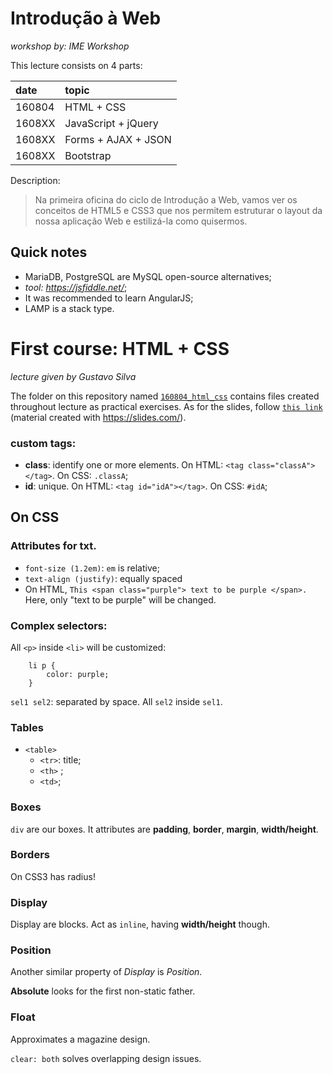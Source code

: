 # Introdução à Web
*workshop by: IME Workshop*

This lecture consists on 4 parts:

| date   | topic |
|:-------|:------|
| 160804 | HTML + CSS |
| 1608XX | JavaScript + jQuery |
| 1608XX | Forms + AJAX + JSON |
| 1608XX | Bootstrap |

Description:
> Na primeira oficina do ciclo de Introdução a Web, vamos ver os conceitos de HTML5 e CSS3 que nos permitem estruturar o layout da nossa aplicação Web e estilizá-la como quisermos.

## Quick notes

* MariaDB, PostgreSQL are MySQL open-source alternatives;
* *tool: https://jsfiddle.net/*;
* It was recommended to learn AngularJS;
* LAMP is a stack type.

# First course: HTML + CSS
*lecture given by Gustavo Silva*

The folder on this repository named [`160804_html_css`](https://github.com/blackjuice/sectionAlpha/tree/master/Lecture/160804_html_css) contains files created throughout lecture as practical exercises. As for the slides, follow [`this link`](http://slides.com/imeworkshop/oficina-html-css#/) (material created with https://slides.com/).

### custom tags:

* **class**: identify one or more elements. On HTML: `<tag class="classA"></tag>`. On CSS: `.classA`;
* **id**: unique. On HTML: `<tag id="idA"></tag>`. On CSS: `#idA`;

## On CSS

### Attributes for txt.

* `font-size (1.2em)`: `em` is relative;
* `text-align (justify)`: equally spaced
* On HTML, `This <span class="purple"> text to be purple </span>.` Here, only "text to be purple" will be changed.

### Complex selectors:

All `<p>` inside `<li>` will be customized:

        li p {
            color: purple;
        }

`sel1 sel2`: separated by space. All `sel2` inside `sel1`.

### Tables

* `<table>`
    * `<tr>`: title;
    * `<th>` ;
    * `<td>`;

### Boxes

`div` are our boxes. It attributes are **padding**, **border**, **margin**, **width/height**.

### Borders

On CSS3 has radius!

### Display

Display are blocks. Act as `inline`, having **width/height** though.

### Position

Another similar property of *Display* is *Position*.

**Absolute** looks for the first non-static father.

### Float

Approximates a magazine design.

`clear: both` solves overlapping design issues.
